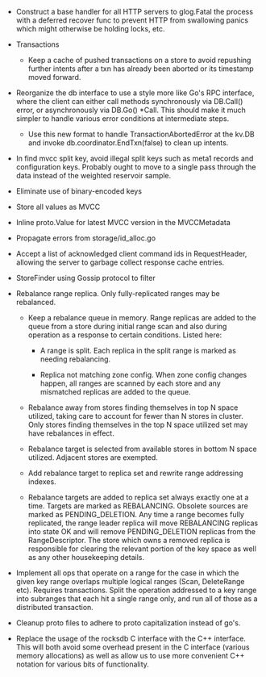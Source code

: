 * Construct a base handler for all HTTP servers to glog.Fatal the
  process with a deferred recover func to prevent HTTP from swallowing
  panics which might otherwise be holding locks, etc.

* Transactions

  - Keep a cache of pushed transactions on a store to avoid repushing
    further intents after a txn has already been aborted or its
    timestamp moved forward.

* Reorganize the db interface to use a style more like Go's RPC
  interface, where the client can either call methods synchronously
  via DB.Call() error, or asynchronously via DB.Go() *Call. This
  should make it much simpler to handle various error conditions at
  intermediate steps.

  - Use this new format to handle TransactionAbortedError at the
    kv.DB and invoke db.coordinator.EndTxn(false) to clean up
    intents.

* In find mvcc split key, avoid illegal split keys such as meta1
  records and configuration keys. Probably ought to move to a single
  pass through the data instead of the weighted reservoir sample.

* Eliminate use of binary-encoded keys

* Store all values as MVCC

* Inline proto.Value for latest MVCC version in the MVCCMetadata

* Propagate errors from storage/id_alloc.go

* Accept a list of acknowledged client command ids in RequestHeader,
  allowing the server to garbage collect response cache entries.

* StoreFinder using Gossip protocol to filter

* Rebalance range replica. Only fully-replicated ranges may be
  rebalanced.

  - Keep a rebalance queue in memory. Range replicas are added to the
    queue from a store during initial range scan and also during
    operation as a response to certain conditions. Listed here:

    - A range is split. Each replica in the split range is marked as
      needing rebalancing.

    - Replica not matching zone config. When zone config changes happen,
      all ranges are scanned by each store and any mismatched replicas
      are added to the queue.

  - Rebalance away from stores finding themselves in top N space
    utilized, taking care to account for fewer than N stores in
    cluster. Only stores finding themselves in the top N space
    utilized set may have rebalances in effect.

  - Rebalance target is selected from available stores in bottom N
    space utilized. Adjacent stores are exempted.

  - Add rebalance target to replica set and rewrite range addressing
    indexes.

  - Rebalance targets are added to replica set always exactly one at a
    time. Targets are marked as REBALANCING. Obsolete sources are
    marked as PENDING_DELETION. Any time a range becomes fully
    replicated, the range leader replica will move REBALANCING
    replicas into state OK and will remove PENDING_DELETION replicas
    from the RangeDescriptor. The store which owns a removed replica
    is responsible for clearing the relevant portion of the key space
    as well as any other housekeeping details.

* Implement all ops that operate on a range for the case in which
  the given key range overlaps multiple logical ranges (Scan, DeleteRange etc).
  Requires transactions. Split the operation addressed to a key range into
  subranges that each hit a single range only, and run all of those as a
  distributed transaction.

* Cleanup proto files to adhere to proto capitalization instead of go's.

* Replace the usage of the rocksdb C interface with the C++
  interface. This will both avoid some overhead present in the C
  interface (various memory allocations) as well as allow us to use
  more convenient C++ notation for various bits of functionality.
